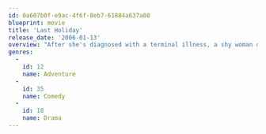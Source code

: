 ```yaml
---
id: 0a607b0f-e9ac-4f6f-8eb7-61884a637a08
blueprint: movie
title: 'Last Holiday'
release_date: '2006-01-13'
overview: "After she's diagnosed with a terminal illness, a shy woman decides to take a European vacation."
genres:
  -
    id: 12
    name: Adventure
  -
    id: 35
    name: Comedy
  -
    id: 18
    name: Drama
---
```

